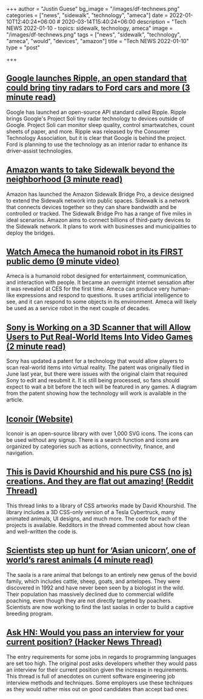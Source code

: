+++
author = "Justin Guese"
bg_image = "/images/df-technews.png"
categories = ["news", "sidewalk", "technology", "ameca"]
date = 2022-01-10T12:40:24+06:00 # 2020-03-14T15:40:24+06:00
description = "Tech NEWS 2022-01-10 - topics: sidewalk, technology, ameca"
image = "/images/df-technews.png"
tags = ["news", "sidewalk", "technology", "ameca", "would", "devices", "amazon"]
title = "Tech NEWS 2022-01-10"
type = "post"

+++

## [Google launches Ripple, an open standard that could bring tiny radars to Ford cars and more (3 minute read)](https://www.theverge.com/2022/1/7/22872972/google-ripple-radar-standard-api-soli-ford)

Google has launched an open-source API standard called Ripple. Ripple brings Google's Project Soli tiny radar technology to devices outside of Google. Project Soli can monitor sleep quality, control smartwatches, count sheets of paper, and more. Ripple was released by the Consumer Technology Association, but it is clear that Google is behind the project. Ford is planning to use the technology as an interior radar to enhance its driver-assist technologies.

## [Amazon wants to take Sidewalk beyond the neighborhood (3 minute read)](https://www.theverge.com/2022/1/6/22871031/amazon-launches-ring-sidewalk-bridge-pro)

Amazon has launched the Amazon Sidewalk Bridge Pro, a device designed to extend the Sidewalk network into public spaces. Sidewalk is a network that connects devices together so they can share bandwidth and be controlled or tracked. The Sidewalk Bridge Pro has a range of five miles in ideal scenarios. Amazon aims to connect billions of third-party devices to the Sidewalk network. It plans to work with businesses and municipalities to deploy the bridges.

## [Watch Ameca the humanoid robot in its FIRST public demo (9 minute video)](https://www.youtube.com/watch?v=LzBUm31Vn3k/1/0100017e43ae65c9-a002ee48-f0b7-4e83-94fe-9f182b807eed-000000/TI7yivmobhgcoMtUhLb8ORqnJv4Qw7IqCKo0tykBIuM=230)

Ameca is a humanoid robot designed for entertainment, communication, and interaction with people. It became an overnight internet sensation after it was revealed at CES for the first time. Ameca can produce very human-like expressions and respond to questions. It uses artificial intelligence to see, and it can respond to some objects in its environment. Ameca will likely be used as a service robot in the next couple of decades.

## [Sony is Working on a 3D Scanner that will Allow Users to Put Real-World Items Into Video Games (2 minute read)](https://gamerant.com/sony-3d-scanner/)

Sony has updated a patent for a technology that would allow players to scan real-world items into virtual reality. The patent was originally filed in June last year, but there were issues with the original claim that required Sony to edit and resubmit it. It is still being processed, so fans should expect to wait a bit before the tech will be featured in any games. A diagram from the patent showing how the technology will work is available in the article.

## [Iconoir (Website)](https://iconoir.com/)

Iconoir is an open-source library with over 1,000 SVG icons. The icons can be used without any signup. There is a search function and icons are organized by categories such as actions, connectivity, finance, and navigation.

## [This is David Khourshid and his pure CSS (no js) creations. And they are flat out amazing! (Reddit Thread)](https://www.reddit.com/r/programming/comments/rzmlon/this_is_david_khourshid_and_his_pure_css_no_js/)

This thread links to a library of CSS artworks made by David Khourshid. The library includes a 3D CSS-only version of a Tesla Cybertruck, many animated animals, UI designs, and much more. The code for each of the projects is available. Redditors in the thread commented about how clean and well-written the code is.

## [Scientists step up hunt for ‘Asian unicorn’, one of world’s rarest animals (4 minute read)](https://www.theguardian.com/environment/2022/jan/07/scientists-step-up-hunt-for-asian-unicorn-one-of-worlds-rarest-animals-aoe)

The saola is a rare animal that belongs to an entirely new genus of the bovid family, which includes cattle, sheep, goats, and antelopes. They were discovered in 1992 and have never been seen by a biologist in the wild. Their population has massively declined due to commercial wildlife poaching, even though they are not directly targeted by poachers. Scientists are now working to find the last saolas in order to build a captive breeding program.

## [Ask HN: Would you pass an interview for your current position? (Hacker News Thread)](https://news.ycombinator.com/item?id=29825080/1/0100017e43ae65c9-a002ee48-f0b7-4e83-94fe-9f182b807eed-000000/9EWUQoBXx64PQcGEhm2NHZ21tov7DYmWwaTI1LIGEiI=230)

The entry requirements for some jobs in regards to programming languages are set too high. The original post asks developers whether they would pass an interview for their current position given the increase in requirements. This thread is full of anecdotes on current software engineering job interview methods and techniques. Some employers use these techniques as they would rather miss out on good candidates than accept bad ones.

